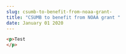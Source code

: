 ```yaml
---
slug: csumb-to-benefit-from-noaa-grant-
title: "CSUMB to benefit from NOAA grant "
date: January 01 2020
---
```


```html
<p>Test
</p>
```
